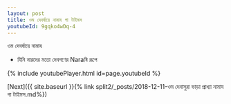 ```yaml
---
layout: post
title: ওম দেবর্ষায়ে নামায গা টাইমস
youtubeId: 9gqko4wDq-4
---
```

 
 
 ওম দেবর্ষায়ে নামায  
 
 -  যিনি নারদের মতো দেবগণের Naraষি রূপে 
 
  
 
  
 
 
 
 
 
 


{% include youtubePlayer.html id=page.youtubeId %}
 
[Next]({{ site.baseurl }}{% link  split2/_posts/2018-12-11-ওম দেবাসুরা ভাড়া প্রাধ্যা নামায গা টাইমস.md%})
 
